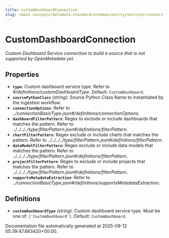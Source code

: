 ```yaml
---
title: customDashboardConnection
slug: /main-concepts/metadata-standard/schemas/entity/services/connections/dashboard/customdashboardconnection
---
```


# CustomDashboardConnection

*Custom Dashboard Service connection to build a source that is not supported by OpenMetadata yet.*

## Properties

- **`type`**: Custom dashboard service type. Refer to *#/definitions/customDashboardType*. Default: `CustomDashboard`.
- **`sourcePythonClass`** *(string)*: Source Python Class Name to instantiated by the ingestion workflow.
- **`connectionOptions`**: Refer to *../connectionBasicType.json#/definitions/connectionOptions*.
- **`dashboardFilterPattern`**: Regex to exclude or include dashboards that matches the pattern. Refer to *../../../../type/filterPattern.json#/definitions/filterPattern*.
- **`chartFilterPattern`**: Regex exclude or include charts that matches the pattern. Refer to *../../../../type/filterPattern.json#/definitions/filterPattern*.
- **`dataModelFilterPattern`**: Regex exclude or include data models that matches the pattern. Refer to *../../../../type/filterPattern.json#/definitions/filterPattern*.
- **`projectFilterPattern`**: Regex to exclude or include projects that matches the pattern. Refer to *../../../../type/filterPattern.json#/definitions/filterPattern*.
- **`supportsMetadataExtraction`**: Refer to *../connectionBasicType.json#/definitions/supportsMetadataExtraction*.
## Definitions

- **`customDashboardType`** *(string)*: Custom dashboard service type. Must be one of: `['CustomDashboard']`. Default: `CustomDashboard`.


Documentation file automatically generated at 2025-08-12 05:39:47.683420+00:00.
